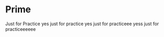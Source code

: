 # Prime
Just for Practice
yes just for practice
yes just for practiceee
yess just for practiceeeeee

